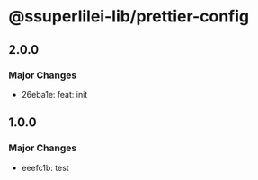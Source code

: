 # @ssuperlilei-lib/prettier-config

## 2.0.0

### Major Changes

- 26eba1e: feat: init

## 1.0.0

### Major Changes

- eeefc1b: test
